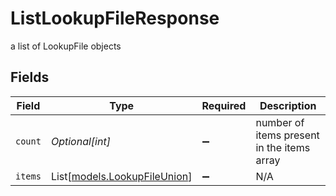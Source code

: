 # ListLookupFileResponse

a list of LookupFile objects


## Fields

| Field                                                        | Type                                                         | Required                                                     | Description                                                  |
| ------------------------------------------------------------ | ------------------------------------------------------------ | ------------------------------------------------------------ | ------------------------------------------------------------ |
| `count`                                                      | *Optional[int]*                                              | :heavy_minus_sign:                                           | number of items present in the items array                   |
| `items`                                                      | List[[models.LookupFileUnion](../models/lookupfileunion.md)] | :heavy_minus_sign:                                           | N/A                                                          |